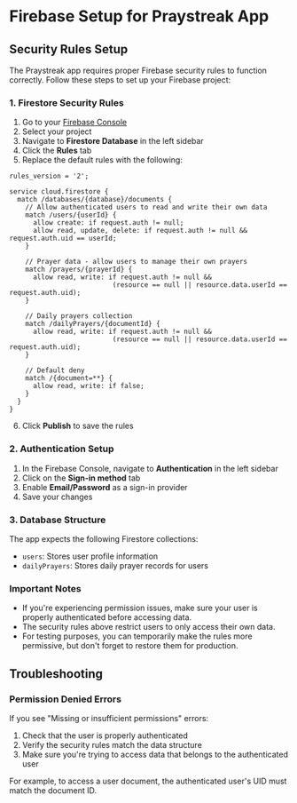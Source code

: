 # Firebase Setup for Praystreak App

## Security Rules Setup

The Praystreak app requires proper Firebase security rules to function correctly. Follow these steps to set up your Firebase project:

### 1. Firestore Security Rules

1. Go to your [Firebase Console](https://console.firebase.google.com/)
2. Select your project
3. Navigate to **Firestore Database** in the left sidebar
4. Click the **Rules** tab
5. Replace the default rules with the following:

```
rules_version = '2';

service cloud.firestore {
  match /databases/{database}/documents {
    // Allow authenticated users to read and write their own data
    match /users/{userId} {
      allow create: if request.auth != null;
      allow read, update, delete: if request.auth != null && request.auth.uid == userId;
    }
    
    // Prayer data - allow users to manage their own prayers
    match /prayers/{prayerId} {
      allow read, write: if request.auth != null && 
                          (resource == null || resource.data.userId == request.auth.uid);
    }
    
    // Daily prayers collection
    match /dailyPrayers/{documentId} {
      allow read, write: if request.auth != null && 
                          (resource == null || resource.data.userId == request.auth.uid);
    }
    
    // Default deny
    match /{document=**} {
      allow read, write: if false;
    }
  }
}
```

6. Click **Publish** to save the rules

### 2. Authentication Setup

1. In the Firebase Console, navigate to **Authentication** in the left sidebar
2. Click on the **Sign-in method** tab
3. Enable **Email/Password** as a sign-in provider
4. Save your changes

### 3. Database Structure

The app expects the following Firestore collections:

- `users`: Stores user profile information
- `dailyPrayers`: Stores daily prayer records for users

### Important Notes

- If you're experiencing permission issues, make sure your user is properly authenticated before accessing data.
- The security rules above restrict users to only access their own data.
- For testing purposes, you can temporarily make the rules more permissive, but don't forget to restore them for production.

## Troubleshooting

### Permission Denied Errors

If you see "Missing or insufficient permissions" errors:

1. Check that the user is properly authenticated
2. Verify the security rules match the data structure
3. Make sure you're trying to access data that belongs to the authenticated user

For example, to access a user document, the authenticated user's UID must match the document ID. 